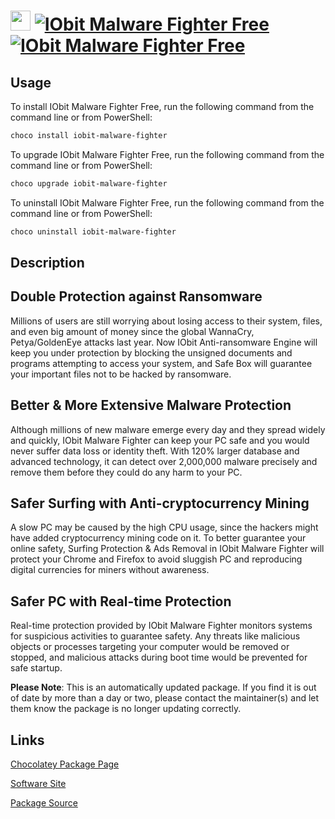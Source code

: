 ﻿# <img src="https://cdn.jsdelivr.net/gh/mkevenaar/chocolatey-packages@4ff8fee8fd1be773bca0fc0b629ce53643c5efb7/icons/iobit-malware-fighter.png" width="32" height="32"/> [![IObit Malware Fighter Free](https://img.shields.io/chocolatey/v/iobit-malware-fighter.svg?label=IObit+Malware+Fighter+Free)](https://chocolatey.org/packages/iobit-malware-fighter) [![IObit Malware Fighter Free](https://img.shields.io/chocolatey/dt/iobit-malware-fighter.svg)](https://chocolatey.org/packages/iobit-malware-fighter)

## Usage

To install IObit Malware Fighter Free, run the following command from the command line or from PowerShell:

```powershell
choco install iobit-malware-fighter
```

To upgrade IObit Malware Fighter Free, run the following command from the command line or from PowerShell:

```powershell
choco upgrade iobit-malware-fighter
```

To uninstall IObit Malware Fighter Free, run the following command from the command line or from PowerShell:

```powershell
choco uninstall iobit-malware-fighter
```

## Description

## Double Protection against Ransomware

Millions of users are still worrying about losing access to their system, files, and even big amount of money since the global WannaCry, Petya/GoldenEye attacks last year. Now IObit Anti-ransomware Engine will keep you under protection by blocking the unsigned documents and programs attempting to access your system, and Safe Box will guarantee your important files not to be hacked by ransomware.

## Better & More Extensive Malware Protection

Although millions of new malware emerge every day and they spread widely and quickly, IObit Malware Fighter can keep your PC safe and you would never suffer data loss or identity theft. With 120% larger database and advanced technology, it can detect over 2,000,000 malware precisely and remove them before they could do any harm to your PC.

## Safer Surfing with Anti-cryptocurrency Mining

A slow PC may be caused by the high CPU usage, since the hackers might have added cryptocurrency mining code on it. To better guarantee your online safety, Surfing Protection & Ads Removal in IObit Malware Fighter will protect your Chrome and Firefox to avoid sluggish PC and reproducing digital currencies for miners without awareness.

## Safer PC with Real-time Protection

Real-time protection provided by IObit Malware Fighter monitors systems for suspicious activities to guarantee safety. Any threats like malicious objects or processes targeting your computer would be removed or stopped, and malicious attacks during boot time would be prevented for safe startup.

**Please Note**: This is an automatically updated package. If you find it is
out of date by more than a day or two, please contact the maintainer(s) and
let them know the package is no longer updating correctly.


## Links

[Chocolatey Package Page](https://chocolatey.org/packages/iobit-malware-fighter)

[Software Site](https://www.iobit.com/en/malware-fighter.php)

[Package Source](https://github.com/mkevenaar/chocolatey-packages/tree/master/automatic/iobit-malware-fighter)

